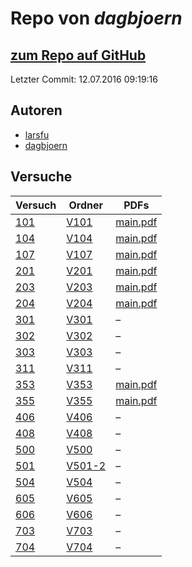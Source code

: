 # Repo von *dagbjoern*

## [zum Repo auf GitHub](https://github.com/dagbjoern/AP-Physik)

Letzter Commit: 12.07.2016 09:19:16

## Autoren
- [larsfu](https://github.com/larsfu)
- [dagbjoern](https://github.com/dagbjoern)

## Versuche

|       Versuch       |                              Ordner                               |                                    PDFs                                    |
|---------------------|-------------------------------------------------------------------|----------------------------------------------------------------------------|
|[101](../versuch/101)|[V101](https://github.com/dagbjoern/AP-Physik/tree/master/V101)    |[main.pdf](https://github.com/dagbjoern/AP-Physik/blob/master/V101/main.pdf)|
|[104](../versuch/104)|[V104](https://github.com/dagbjoern/AP-Physik/tree/master/V104)    |[main.pdf](https://github.com/dagbjoern/AP-Physik/blob/master/V104/main.pdf)|
|[107](../versuch/107)|[V107](https://github.com/dagbjoern/AP-Physik/tree/master/V107)    |[main.pdf](https://github.com/dagbjoern/AP-Physik/blob/master/V107/main.pdf)|
|[201](../versuch/201)|[V201](https://github.com/dagbjoern/AP-Physik/tree/master/V201)    |[main.pdf](https://github.com/dagbjoern/AP-Physik/blob/master/V201/main.pdf)|
|[203](../versuch/203)|[V203](https://github.com/dagbjoern/AP-Physik/tree/master/V203)    |[main.pdf](https://github.com/dagbjoern/AP-Physik/blob/master/V203/main.pdf)|
|[204](../versuch/204)|[V204](https://github.com/dagbjoern/AP-Physik/tree/master/V204)    |[main.pdf](https://github.com/dagbjoern/AP-Physik/blob/master/V204/main.pdf)|
|[301](../versuch/301)|[V301](https://github.com/dagbjoern/AP-Physik/tree/master/V301)    |–                                                                           |
|[302](../versuch/302)|[V302](https://github.com/dagbjoern/AP-Physik/tree/master/V302)    |–                                                                           |
|[303](../versuch/303)|[V303](https://github.com/dagbjoern/AP-Physik/tree/master/V303)    |–                                                                           |
|[311](../versuch/311)|[V311](https://github.com/dagbjoern/AP-Physik/tree/master/V311)    |–                                                                           |
|[353](../versuch/353)|[V353](https://github.com/dagbjoern/AP-Physik/tree/master/V353)    |[main.pdf](https://github.com/dagbjoern/AP-Physik/blob/master/V353/main.pdf)|
|[355](../versuch/355)|[V355](https://github.com/dagbjoern/AP-Physik/tree/master/V355)    |[main.pdf](https://github.com/dagbjoern/AP-Physik/blob/master/V355/main.pdf)|
|[406](../versuch/406)|[V406](https://github.com/dagbjoern/AP-Physik/tree/master/V406)    |–                                                                           |
|[408](../versuch/408)|[V408](https://github.com/dagbjoern/AP-Physik/tree/master/V408)    |–                                                                           |
|[500](../versuch/500)|[V500](https://github.com/dagbjoern/AP-Physik/tree/master/V500)    |–                                                                           |
|[501](../versuch/501)|[V501-2](https://github.com/dagbjoern/AP-Physik/tree/master/V501-2)|–                                                                           |
|[504](../versuch/504)|[V504](https://github.com/dagbjoern/AP-Physik/tree/master/V504)    |–                                                                           |
|[605](../versuch/605)|[V605](https://github.com/dagbjoern/AP-Physik/tree/master/V605)    |–                                                                           |
|[606](../versuch/606)|[V606](https://github.com/dagbjoern/AP-Physik/tree/master/V606)    |–                                                                           |
|[703](../versuch/703)|[V703](https://github.com/dagbjoern/AP-Physik/tree/master/V703)    |–                                                                           |
|[704](../versuch/704)|[V704](https://github.com/dagbjoern/AP-Physik/tree/master/V704)    |–                                                                           |
